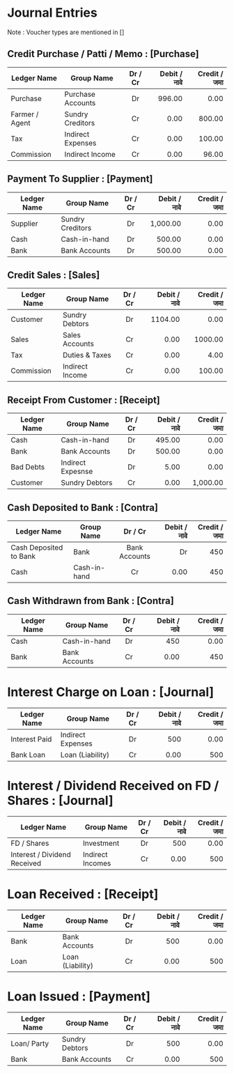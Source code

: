 # Journal Entries

Note : Voucher types are mentioned in []

## Credit Purchase / Patti / Memo : [Purchase]

| Ledger Name    | Group Name        | Dr / Cr | Debit / नावे | Credit / जमा |
| -------------- | ----------------- | :-----: | -----------: | -----------: |
| Purchase       | Purchase Accounts |   Dr    |       996.00 |         0.00 |
| Farmer / Agent | Sundry Creditors  |   Cr    |         0.00 |       800.00 |
| Tax            | Indirect Expenses |   Cr    |         0.00 |       100.00 |
| Commission     | Indirect Income   |   Cr    |         0.00 |        96.00 |

## Payment To Supplier : [Payment]

| Ledger Name | Group Name       | Dr / Cr | Debit / नावे | Credit / जमा |
| ----------- | ---------------- | :-----: | -----------: | -----------: |
| Supplier    | Sundry Creditors |   Dr    |     1,000.00 |         0.00 |
| Cash        | Cash-in-hand     |   Dr    |       500.00 |         0.00 |
| Bank        | Bank Accounts    |   Dr    |       500.00 |         0.00 |

## Credit Sales : [Sales]

| Ledger Name | Group Name      | Dr / Cr | Debit / नावे | Credit / जमा |
| ----------- | --------------- | :-----: | -----------: | -----------: |
| Customer    | Sundry Debtors  |   Dr    |      1104.00 |         0.00 |
| Sales       | Sales Accounts  |   Cr    |         0.00 |      1000.00 |
| Tax         | Duties & Taxes  |   Cr    |         0.00 |         4.00 |
| Commission  | Indirect Income |   Cr    |         0.00 |       100.00 |

## Receipt From Customer : [Receipt]

| Ledger Name | Group Name        | Dr / Cr | Debit / नावे | Credit / जमा |
| ----------- | ----------------- | :-----: | -----------: | -----------: |
| Cash        | Cash-in-hand      |   Dr    |       495.00 |         0.00 |
| Bank        | Bank Accounts     |   Dr    |       500.00 |         0.00 |
| Bad Debts   | Indirect Expesnse |   Dr    |         5.00 |         0.00 |
| Customer    | Sundry Debtors    |   Cr    |         0.00 |     1,000.00 |

## Cash Deposited to Bank : [Contra]

| Ledger Name            | Group Name   |    Dr / Cr    | Debit / नावे | Credit / जमा |
| ---------------------- | ------------ | :-----------: | -----------: | -----------: |
| Cash Deposited to Bank | Bank         | Bank Accounts |           Dr |          450 | 0.00 |
| Cash                   | Cash-in-hand |      Cr       |         0.00 |          450 |

## Cash Withdrawn from Bank : [Contra]

| Ledger Name | Group Name    | Dr / Cr | Debit / नावे | Credit / जमा |
| ----------- | ------------- | :-----: | -----------: | -----------: |
| Cash        | Cash-in-hand  |   Dr    |          450 |         0.00 |
| Bank        | Bank Accounts |   Cr    |         0.00 |          450 |

# Interest Charge on Loan : [Journal]

| Ledger Name   | Group Name        | Dr / Cr | Debit / नावे | Credit / जमा |
| ------------- | ----------------- | :-----: | -----------: | -----------: |
| Interest Paid | Indirect Expenses |   Dr    |          500 |         0.00 |
| Bank Loan     | Loan (Liability)  |   Cr    |         0.00 |          500 |

# Interest / Dividend Received on FD / Shares : [Journal]

| Ledger Name                  | Group Name       | Dr / Cr | Debit / नावे | Credit / जमा |
| ---------------------------- | ---------------- | :-----: | -----------: | -----------: |
| FD / Shares                  | Investment       |   Dr    |          500 |         0.00 |
| Interest / Dividend Received | Indirect Incomes |   Cr    |         0.00 |          500 |

# Loan Received : [Receipt]

| Ledger Name | Group Name       | Dr / Cr | Debit / नावे | Credit / जमा |
| ----------- | ---------------- | :-----: | -----------: | -----------: |
| Bank        | Bank Accounts    |   Dr    |          500 |         0.00 |
| Loan        | Loan (Liability) |   Cr    |         0.00 |          500 |

# Loan Issued : [Payment]

| Ledger Name | Group Name     | Dr / Cr | Debit / नावे | Credit / जमा |
| ----------- | -------------- | :-----: | -----------: | -----------: |
| Loan/ Party | Sundry Debtors |   Dr    |          500 |         0.00 |
| Bank        | Bank Accounts  |   Cr    |         0.00 |          500 |
